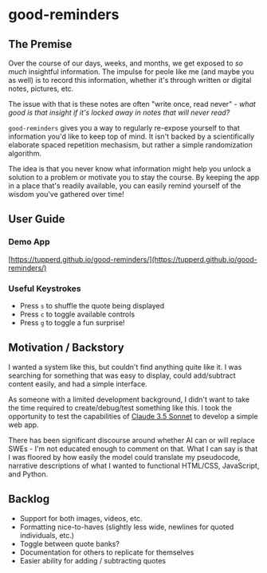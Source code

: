 # good-reminders

## The Premise
Over the course of our days, weeks, and months, we get exposed to *so much* insightful information. The impulse for peole like me (and maybe you as well) is to record this information, whether it's through written or digital notes, pictures, etc. 

The issue with that is these notes are often "write once, read never" - *what good is that insight if it's locked away in notes that will never read?*

`good-reminders` gives you a way to regularly re-expose yourself to that information you'd like to keep top of mind. It isn't backed by a scientifically elaborate spaced repetition mechasism, but rather a simple randomization algorithm. 

The idea is that you never know what information might help you unlock a solution to a problem or motivate you to stay the course. By keeping the app in a place that's readily available, you can easily remind yourself of the wisdom you've gathered over time!

## User Guide
### Demo App
[https://tupperd.github.io/good-reminders/](https://tupperd.github.io/good-reminders/)

### Useful Keystrokes
* Press `s` to shuffle the quote being displayed
* Press `c` to toggle available controls
* Press `g` to toggle a fun surprise!

## Motivation / Backstory
I wanted a system like this, but couldn't find anything quite like it. I was searching for something that was easy to display, could add/subtract content easily, and had a simple interface. 

As someone with a limited development background, I didn't want to take the time required to create/debug/test something like this. I took the opportunity to test the capabilities of [Claude 3.5 Sonnet](https://www.anthropic.com/news/claude-3-5-sonnet) to develop a simple web app. 

There has been significant discourse around whether AI can or will replace SWEs - I'm not educated enough to comment on that. What I can say is that I was floored by how easily the model could translate my pseudocode, narrative descriptions of what I wanted to functional HTML/CSS, JavaScript, and Python.

## Backlog 
* Support for both images, videos, etc.
* Formatting nice-to-haves (slightly less wide, newlines for quoted individuals, etc.)
* Toggle between quote banks?
* Documentation for others to replicate for themselves
* Easier ability for adding / subtracting quotes
